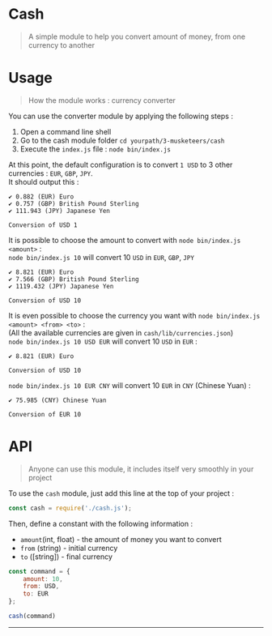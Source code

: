 # Cash

> A simple module to help you convert amount of money, from one currency to another

# Usage

> How the module works : currency converter

You can use the converter module by applying the following steps :
1. Open a command line shell
2. Go to the cash module folder `cd yourpath/3-musketeers/cash`
3. Execute the `index.js` file : `node bin/index.js`

At this point, the default configuration is to convert `1 USD` to 3 other currencies : `EUR`, `GBP`, `JPY`. <br>
It should output this :

```
✔ 0.882 (EUR) Euro
✔ 0.757 (GBP) British Pound Sterling
✔ 111.943 (JPY) Japanese Yen

Conversion of USD 1
```

It is possible to choose the amount to convert with `node bin/index.js <amount>` : <br>
`node bin/index.js 10` will convert 10 `USD` in `EUR`, `GBP`, `JPY`

```
✔ 8.821 (EUR) Euro
✔ 7.566 (GBP) British Pound Sterling
✔ 1119.432 (JPY) Japanese Yen

Conversion of USD 10
```

It is even possible to choose the currency you want with `node bin/index.js <amount> <from> <to>` : <br>
(All the available currencies are given in `cash/lib/currencies.json`) <br>
`node bin/index.js 10 USD EUR` will convert 10 `USD` in `EUR` :

```
✔ 8.821 (EUR) Euro

Conversion of USD 10
```

`node bin/index.js 10 EUR CNY` will convert 10 `EUR` in `CNY` (Chinese Yuan) :

```
✔ 75.985 (CNY) Chinese Yuan

Conversion of EUR 10
```

# API

> Anyone can use this module, it includes itself very smoothly in your project

To use the `cash` module, just add this line at the top of your project :

```js
const cash = require('./cash.js');
```

Then, define a constant with the following information :
- `amount`(int, float) - the amount of money you want to convert
- `from` (string) - initial currency
- `to` ([string]) - final currency

```js
const command = {
	amount: 10,
	from: USD,
	to: EUR
};

cash(command)
```



















---
